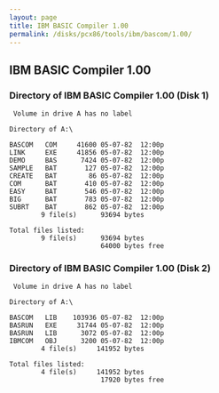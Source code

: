 ```yaml
---
layout: page
title: IBM BASIC Compiler 1.00
permalink: /disks/pcx86/tools/ibm/bascom/1.00/
---
```


IBM BASIC Compiler 1.00
-----------------------

### Directory of IBM BASIC Compiler 1.00 (Disk 1)

	 Volume in drive A has no label

	Directory of A:\

	BASCOM   COM     41600 05-07-82  12:00p
	LINK     EXE     41856 05-07-82  12:00p
	DEMO     BAS      7424 05-07-82  12:00p
	SAMPLE   BAT       127 05-07-82  12:00p
	CREATE   BAT        86 05-07-82  12:00p
	COM      BAT       410 05-07-82  12:00p
	EASY     BAT       546 05-07-82  12:00p
	BIG      BAT       783 05-07-82  12:00p
	SUBRT    BAT       862 05-07-82  12:00p
	        9 file(s)      93694 bytes

	Total files listed:
	        9 file(s)      93694 bytes
	                       64000 bytes free

### Directory of IBM BASIC Compiler 1.00 (Disk 2)

	 Volume in drive A has no label

	Directory of A:\

	BASCOM   LIB    103936 05-07-82  12:00p
	BASRUN   EXE     31744 05-07-82  12:00p
	BASRUN   LIB      3072 05-07-82  12:00p
	IBMCOM   OBJ      3200 05-07-82  12:00p
	        4 file(s)     141952 bytes

	Total files listed:
	        4 file(s)     141952 bytes
	                       17920 bytes free

